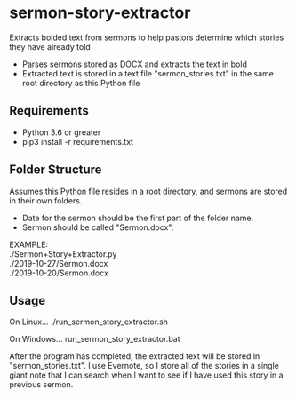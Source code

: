 # sermon-story-extractor
Extracts bolded text from sermons to help pastors determine which stories they have already told
* Parses sermons stored as DOCX and extracts the text in bold
* Extracted text is stored in a text file "sermon_stories.txt" in the same root directory as this Python file

## Requirements
* Python 3.6 or greater
* pip3 install -r requirements.txt

## Folder Structure
Assumes this Python file resides in a root directory, and sermons are stored in their own folders.
* Date for the sermon should be the first part of the folder name.
* Sermon should be called "Sermon.docx".

EXAMPLE:  
    ./Sermon+Story+Extractor.py  
    ./2019-10-27/Sermon.docx  
    ./2019-10-20/Sermon.docx  

## Usage
On Linux...
    ./run_sermon_story_extractor.sh

On Windows...
    run_sermon_story_extractor.bat

After the program has completed, the extracted text will be stored in "sermon_stories.txt". I use Evernote, so I store all of the stories in a single giant note that I can search when I want to see if I have used this story in a previous sermon.

